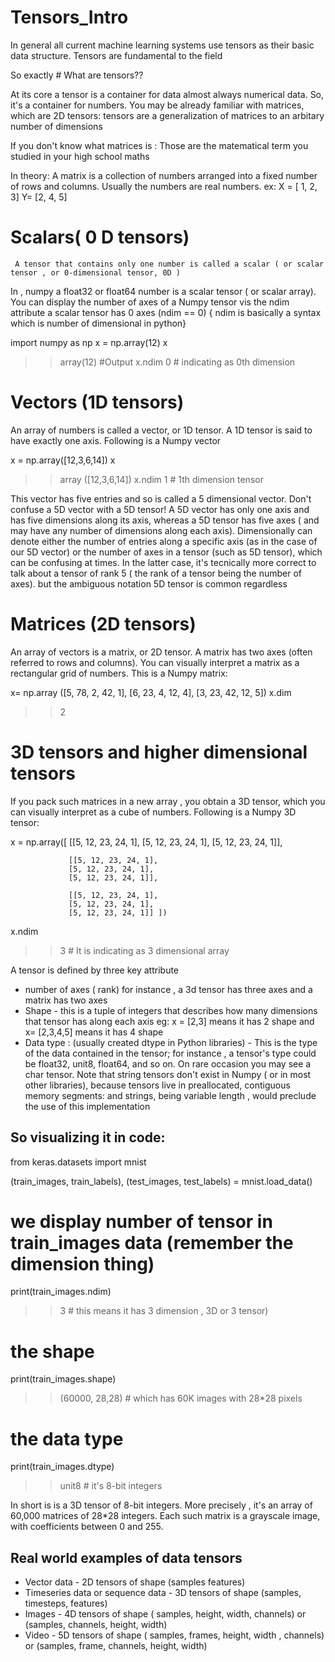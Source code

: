 # Tensors_Intro
In general all current machine learning systems use tensors as their basic data structure. Tensors are fundamental to the field 


So exactly # What are tensors??

At its core a tensor is a container for data almost always numerical data. So, it's a container for numbers. You may be already familiar with matrices, which are 2D tensors: tensors are a generalization of matrices to an arbitary number of dimensions

If you don't know what matrices is :
         Those are the matematical term you studied in your high school maths
         
  In theory:
      A matrix is a collection of numbers arranged into a fixed number of rows and columns. Usually the numbers are real numbers.
     ex:
     X = [ 1, 2, 3]  Y= [2, 4, 5]
     
     
     
     
     
# Scalars( 0 D tensors)
     
     A tensor that contains only one number is called a scalar ( or scalar tensor , or 0-dimensional tensor, 0D )  
In , numpy a float32 or float64 number is a scalar tensor ( or scalar array).
You can display the number of axes of a Numpy tensor vis the ndim attribute 
a scalar tensor has 0 axes (ndim == 0) { ndim is basically a syntax which is number of dimensional in python}

import  numpy as np
x = np.array(12)
x
>> array(12)     #Output
x.ndim
>> 0  # indicating as 0th dimension

# Vectors (1D tensors)
An array of numbers is called a vector, or 1D tensor. A 1D tensor is said to have exactly one axis. Following is a Numpy vector

x = np.array([12,3,6,14])
x
>> array ([12,3,6,14])
x.ndim
>> 1  # 1th dimension tensor


This vector has five entries and so is called a 5 dimensional vector. Don't confuse a 5D vector with a 5D tensor! A 5D vector has only one axis and has five dimensions along its axis, whereas a 5D tensor has five axes ( and may have any number of dimensions along each axis). Dimensionally can denote either the number of entries along a specific axis (as in the case of our 5D vector) or the number of axes in a tensor (such as 5D tensor), which can be confusing at times. In the latter case, it's tecnically more correct to talk about a tensor of rank 5 ( the rank of a tensor being the number of axes). but the ambiguous notation 5D tensor is common regardless

# Matrices (2D tensors)

An array of vectors is a matrix, or 2D tensor. A matrix has two axes (often referred to rows and columns). You can visually interpret a matrix as a rectangular grid of numbers. This is a Numpy matrix:

x= np.array ([5, 78, 2, 42, 1],
						 [6, 23, 4, 12, 4],
						 [3, 23, 42, 12, 5])
x.dim

>> 2 


# 3D tensors and higher dimensional tensors

If you pack such matrices in a new array , you obtain a 3D tensor, which you can visually interpret as a cube of numbers. 
Following is a Numpy 3D tensor:

x = np.array([ [[5, 12, 23, 24, 1],
                [5, 12, 23, 24, 1],
                [5, 12, 23, 24, 1]],
                
                 [[5, 12, 23, 24, 1],
                 [5, 12, 23, 24, 1],
                 [5, 12, 23, 24, 1]],
                 
                 [[5, 12, 23, 24, 1],
                 [5, 12, 23, 24, 1],
                 [5, 12, 23, 24, 1]] ])
                 
x.ndim     
>> 3 # It is indicating as 3 dimensional array



A tensor is defined by three key attribute
- number of axes ( rank) for instance , a 3d tensor has three axes and a matrix has two axes
- Shape - this is  a tuple of integers that describes how many dimensions that tensor has along each   axis  eg:  x = [2,3] means it has 2 shape and x= [2,3,4,5] means it has 4 shape
- Data type : (usually created dtype in Python libraries) - This is the type of the data contained in   the tensor; for instance , a tensor's type could be float32, unit8, float64, and so on. On rare       occasion you may see a char tensor. Note that string tensors don't exist in Numpy ( or in most       other libraries), because tensors live in preallocated, contiguous memory segments: and strings,     being variable length , would preclude the use of this implementation


So visualizing it in code:
----------------------------------

from keras.datasets import mnist

(train_images, train_labels), (test_images, test_labels) = mnist.load_data()

# we display number of tensor in train_images data (remember the dimension thing)
print(train_images.ndim)
>> 3  # this means it has 3 dimension , 3D or 3 tensor)

# the shape
print(train_images.shape)
>> (60000, 28,28)  # which has 60K images with 28*28 pixels

# the data type

print(train_images.dtype)
>> unit8 # it's 8-bit integers


In short is is a 3D tensor of 8-bit integers. More precisely , it's an array of 60,000 matrices of 28*28 integers. Each such matrix is a grayscale image, with coefficients between 0 and 255.


Real world examples of data tensors
----------------------------------------
- Vector data - 2D tensors of shape (samples features)
- Timeseries data or sequence data - 3D tensors of shape (samples, timesteps, features)
- Images - 4D tensors of shape ( samples, height, width, channels) or (samples, channels, height,        width)
- Video - 5D tensors of shape ( samples, frames, height, width , channels) or (samples, frame,          channels, height, width)
